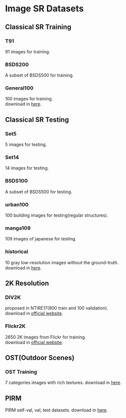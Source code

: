 # Image SR Datasets
## Classical SR Training
### T91
91 images for training.
### BSDS200
A subset of BSDS500 for training.
### General100
100 images for training.  
download in [here](https://drive.google.com/drive/folders/1gt5eT293esqY0yr1Anbm36EdnxWW_5oH).  
## Classical SR Testing
### Set5
5 images for testing.
### Set14
14 images for testing.
### BSDS100
A subset of BSDS500 for testing.
### urban100
100 building images for testing(regular structures).
### manga109
109 images of japanese for testing.
### historical
10 gray low-resolution images without the ground-truth.  
download in [here](https://drive.google.com/drive/folders/1gt5eT293esqY0yr1Anbm36EdnxWW_5oH).  
## 2K Resolution  
### DIV2K
proposed in NTIRE17(800 train and 100 validation).  
download in [official website](https://data.vision.ee.ethz.ch/cvl/DIV2K/).  
### Flickr2K
2650 2K images from Flickr for training.  
download in [official website](https://cv.snu.ac.kr/research/EDSR/Flickr2K.tar).  
## OST(Outdoor Scenes)
### OST Training
7 categories images with rich textures.
download in [here](https://drive.google.com/drive/u/1/folders/1iZfzAxAwOpeutz27HC56_y5RNqnsPPKr).
## PIRM
PIRM self-val, val, test datasets.
download in [here](https://drive.google.com/drive/folders/17FmdXu5t8wlKwt8extb_nQAdjxUOrb1O?usp=sharing).

